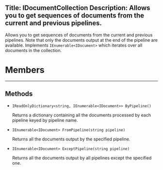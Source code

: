 Title: IDocumentCollection
Description: Allows you to get sequences of documents from the current and previous pipelines.
---
Allows you to get sequences of documents from the current and previous pipelines. Note that only the documents output at the end of the pipeline are available. Implements `IEnumerable<IDocument>` which iterates over all documents in the collection.

# Members
---
  
## Methods
  
  - `IReadOnlyDictionary<string, IEnumerable<IDocument>> ByPipeline()`
  
    Returns a dictionary containing all the documents processed by each pipeline keyed by pipeline name.
  
  - `IEnumerable<IDocument> FromPipeline(string pipeline)`
  
    Returns all the documents output by the specified pipeline.
  
  - `IEnumerable<IDocument> ExceptPipeline(string pipeline)`
  
    Returns all the documents output by all pipelines except the specified one.